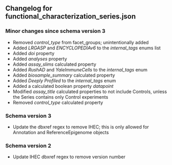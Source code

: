 ## Changelog for functional_characterization_series.json

### Minor changes since schema version 3

* Removed *control_type* from facet_groups; unintentionally added
* Added *LRGASP* and *ENCYCLOPEDIAv6* to the *internal_tags* enums list
* Added *doi* property
* Added *analyses* property
* Added *assay_slims* calculated property
* Added *RushAD* and *YaleImmuneCells* to the *internal_tags* enum
* Added *biosample_summary* calculated property
* Added *Deeply Profiled* to the *internal_tags* enum
* Added a calculated boolean property *datapoint* 
* Modified *assay_title* calculated properties to not include Controls, unless the Series contains only Control experiments
* Removed *control_type* calculated property

### Schema version 3

* Update the dbxref regex to remove IHEC; this is only allowed for Annotation and ReferenceEpigenome objects

### Schema version 2

* Update IHEC dbxref regex to remove version number

